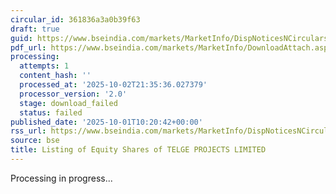 ```yaml
---
circular_id: 361836a3a0b39f63
draft: true
guid: https://www.bseindia.com/markets/MarketInfo/DispNoticesNCirculars.aspx?Noticeid={DED41EE7-C4D6-4D3B-8044-3828F9363A34}&noticeno=20251001-24&dt=10/01/2025&icount=24&totcount=83&flag=0
pdf_url: https://www.bseindia.com/markets/MarketInfo/DownloadAttach.aspx?id=20251001-24&attachedId=
processing:
  attempts: 1
  content_hash: ''
  processed_at: '2025-10-02T21:35:36.027379'
  processor_version: '2.0'
  stage: download_failed
  status: failed
published_date: '2025-10-01T10:20:42+00:00'
rss_url: https://www.bseindia.com/markets/MarketInfo/DispNoticesNCirculars.aspx?Noticeid={DED41EE7-C4D6-4D3B-8044-3828F9363A34}&noticeno=20251001-24&dt=10/01/2025&icount=24&totcount=83&flag=0
source: bse
title: Listing of Equity Shares of TELGE PROJECTS LIMITED
---
```


Processing in progress...